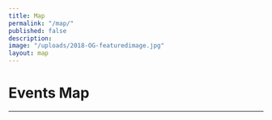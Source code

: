 ```yaml
---
title: Map
permalink: "/map/"
published: false
description:
image: "/uploads/2018-OG-featuredimage.jpg"
layout: map
---
```


# Events Map

---